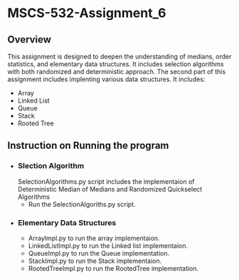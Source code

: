 # MSCS-532-Assignment_6
## Overview
This assignment is designed to deepen the understanding of medians, order statistics, and elementary data
structures. It includes selection algorithms with both randomized and deterministic approach. The second part of this assignment
includes implenting various data structures. It includes:

- Array
- Linked List
- Queue
- Stack
- Rooted Tree

## Instruction on Running the program
- ### Slection Algorithm
    SelectionAlgorithms.py script includes the implementaion of Deterministic Median of Medians and Randomized Quickselect Algorithms
    - Run the SelectionAlgoriths.py script.
- ### Elementary Data Structures
    - ArrayImpl.py to run the array implementaion.
    - LinkedListImpl.py to run the Linked list implementaion.
    - QueueImpl.py to run the Queue implementation.
    - StackImpl.py to run the Stack implementaion.
    - RootedTreeImpl.py to run the RootedTree implementation.
